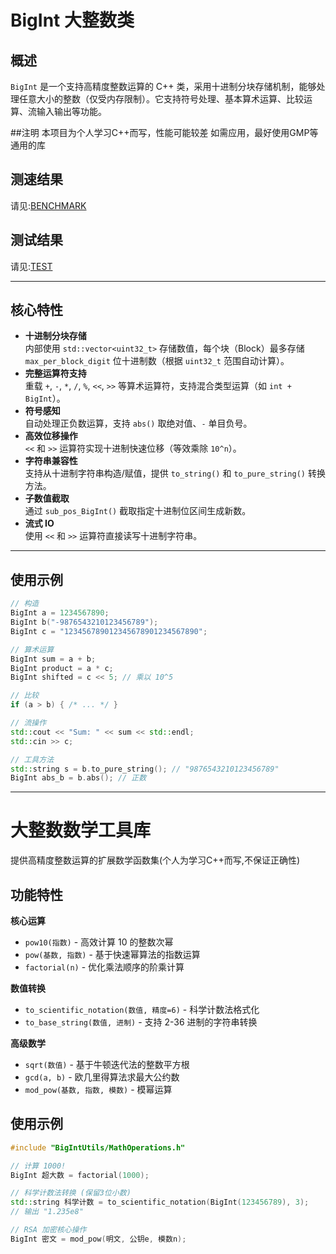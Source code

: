 # BigInt 大整数类

## 概述
`BigInt` 是一个支持高精度整数运算的 C++ 类，采用十进制分块存储机制，能够处理任意大小的整数（仅受内存限制）。它支持符号处理、基本算术运算、比较运算、流输入输出等功能。

##注明
本项目为个人学习C++而写，性能可能较差
如需应用，最好使用GMP等通用的库

## 测速结果
请见:[BENCHMARK](https://github.com/barrenham/BigInt/blob/master/benchmark/benchmark.md)

## 测试结果
请见:[TEST](https://github.com/barrenham/BigInt/blob/master/utils/test.md)

---

## 核心特性
- **十进制分块存储**  
  内部使用 `std::vector<uint32_t>` 存储数值，每个块（Block）最多存储 `max_per_block_digit` 位十进制数（根据 `uint32_t` 范围自动计算）。
- **完整运算符支持**  
  重载 `+`, `-`, `*`, `/`, `%`, `<<`, `>>` 等算术运算符，支持混合类型运算（如 `int + BigInt`）。
- **符号感知**  
  自动处理正负数运算，支持 `abs()` 取绝对值、`-` 单目负号。
- **高效位移操作**  
  `<<` 和 `>>` 运算符实现十进制快速位移（等效乘除 `10^n`）。
- **字符串兼容性**  
  支持从十进制字符串构造/赋值，提供 `to_string()` 和 `to_pure_string()` 转换方法。
- **子数值截取**  
  通过 `sub_pos_BigInt()` 截取指定十进制位区间生成新数。
- **流式 IO**  
  使用 `<<` 和 `>>` 运算符直接读写十进制字符串。

---

## 使用示例
```cpp
// 构造
BigInt a = 1234567890;
BigInt b("-9876543210123456789");
BigInt c = "123456789012345678901234567890";

// 算术运算
BigInt sum = a + b;
BigInt product = a * c;
BigInt shifted = c << 5; // 乘以 10^5

// 比较
if (a > b) { /* ... */ }

// 流操作
std::cout << "Sum: " << sum << std::endl;
std::cin >> c;

// 工具方法
std::string s = b.to_pure_string(); // "9876543210123456789"
BigInt abs_b = b.abs(); // 正数

```
---




# 大整数数学工具库

提供高精度整数运算的扩展数学函数集(个人为学习C++而写,不保证正确性)

## 功能特性

**核心运算**
- `pow10(指数)` - 高效计算 10 的整数次幂
- `pow(基数, 指数)` - 基于快速幂算法的指数运算
- `factorial(n)` - 优化乘法顺序的阶乘计算

**数值转换**
- `to_scientific_notation(数值, 精度=6)` - 科学计数法格式化
- `to_base_string(数值, 进制)` - 支持 2-36 进制的字符串转换

**高级数学**
- `sqrt(数值)` - 基于牛顿迭代法的整数平方根
- `gcd(a, b)` - 欧几里得算法求最大公约数
- `mod_pow(基数, 指数, 模数)` - 模幂运算



## 使用示例

```cpp
#include "BigIntUtils/MathOperations.h"

// 计算 1000!
BigInt 超大数 = factorial(1000);

// 科学计数法转换 (保留3位小数)
std::string 科学计数 = to_scientific_notation(BigInt(123456789), 3);
// 输出 "1.235e8"

// RSA 加密核心操作
BigInt 密文 = mod_pow(明文, 公钥e, 模数n);



```

